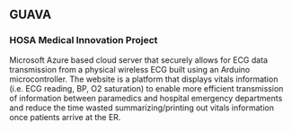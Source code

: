 ## GUAVA

### HOSA Medical Innovation Project

Microsoft Azure based cloud server that securely allows for ECG data transmission from a physical wireless ECG built using an Arduino microcontroller. The website is a platform that displays vitals information (i.e. ECG reading, BP, O2 saturation) to enable more efficient transmission of information between paramedics and hospital emergency departments and reduce the time wasted summarizing/printing out vitals information once patients arrive at the ER.
